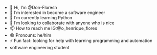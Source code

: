 - 👋 Hi, I’m @Don-Floresh
- 👀 I’m interested in become a software engineer
- 🌱 I’m currently learning Python
- 💞️ I’m looking to collaborate with anyone who is nice
- 📫 How to reach me IG:@o_henrique_flores
- 😄 Pronouns: he/him
- ⚡ Fun fact: looking for help with learning programming and automation
- software engineering student

